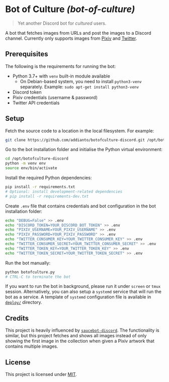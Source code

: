 # Bot of Culture _(bot-of-culture)_

> Yet another Discord bot for *cultured* users.

A bot that fetches images from URLs and post the images to a Discord channel.
Currently only supports images from [Pixiv](https://www.pixiv.net) and [Twitter](https://twitter.com/).

## Prerequisites

The following is the requirements for running the bot:

- Python 3.7+ with `venv` built-in module available
  - On Debian-based system, you need to install `python3-venv` separately.
    Example: `sudo apt-get install python3-venv`
- Discord token
- Pixiv credentials (username & password)
- Twitter API credentials

## Setup

Fetch the source code to a location in the local filesystem. For example:

```bash
git clone https://github.com/addianto/botofculture-discord.git /opt/botofculture-discord
```

Go to the bot installation folder and initialise the Python virtual
environment:

```bash
cd /opt/botofculture-discord
python -m venv env
source env/bin/activate
```

Install the required Python dependencies:

```bash
pip install -r requirements.txt
# Optional: install development-related dependencies
# pip install -r requirements-dev.txt
```

Create `.env` file that contains credentials and bot configuration in the bot
installation folder:

```bash
echo "DEBUG=False" >> .env
echo "DISCORD_TOKEN=YOUR_DISCORD_BOT_TOKEN" >> .env
echo "PIXIV_USERNAME=YOUR_PIXIV_USERNAME" >> .env
echo "PIXIV_PASSWORD=YOUR_PIXIV_PASSWORD" >> .env
echo "TWITTER_CONSUMER_KEY=YOUR_TWITTER_CONSUMER_KEY" >> .env
echo "TWITTER_CONSUMER_SECRET=YOUR_TWITTER_CONSUMER_SECRET" >> .env
echo "TWITTER_TOKEN_KEY=YOUR_TWITTER_TOKEN_KEY" >> .env
echo "TWITTER_TOKEN_SECRET=YOUR_TWITTER_TOKEN_SECRET" >> .env
```

Run the bot manually:

```bash
python botofculture.py
# CTRL-C to terminate the bot
```

If you want to run the bot in background, please run it under `screen` or
`tmux` session. Alternatively, you can also setup a `systemd` service that
will run the bot as a service. A template of `systemd` configuration file
is available in [`deploy/`](deploy/botofculture-discord.service) directory.

## Credits

This project is heavily influenced by [`saucebot-discord`](https://github.com/JeremyRuhland/saucebot-discord).
The functionality is similar, but this project fetches and shows all images
instead of only showing the first image in the collection when given a Pixiv
artwork that contains multiple images.

## License

This project is licensed under [MIT](LICENSE).
